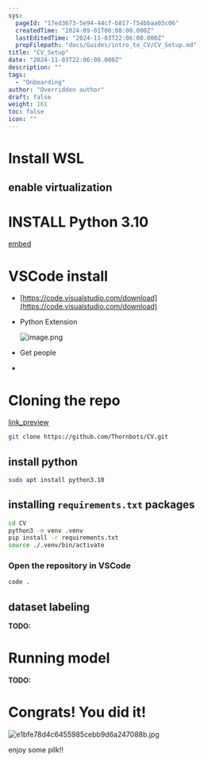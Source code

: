 ```yaml
---
sys:
  pageId: "17ed3673-5e94-44cf-b817-f54bbaa03c06"
  createdTime: "2024-09-01T00:08:00.000Z"
  lastEditedTime: "2024-11-03T22:06:00.000Z"
  propFilepath: "docs/Guides/intro_to_CV/CV_Setup.md"
title: "CV_Setup"
date: "2024-11-03T22:06:00.000Z"
description: ""
tags:
  - "Onboarding"
author: "Overridden author"
draft: false
weight: 161
toc: false
icon: ""
---
```


# Install WSL

## enable virtualization

# INSTALL Python 3.10

[embed](https://www.rose-hulman.edu/class/csse/csse132/2425a/labs/prelab1-wsl2.html)

# VSCode install

- [https://code.visualstudio.com/download](https://code.visualstudio.com/download)
- Python Extension

	![image.png](https://prod-files-secure.s3.us-west-2.amazonaws.com/d518164a-d88e-44d1-a4ee-3adb3bd8bce0/d82b6650-a5e4-4d3c-b8c9-93d817dae00e/image.png?X-Amz-Algorithm=AWS4-HMAC-SHA256&X-Amz-Content-Sha256=UNSIGNED-PAYLOAD&X-Amz-Credential=ASIAZI2LB466WX2YDRZ4%2F20250216%2Fus-west-2%2Fs3%2Faws4_request&X-Amz-Date=20250216T140214Z&X-Amz-Expires=3600&X-Amz-Security-Token=IQoJb3JpZ2luX2VjEDQaCXVzLXdlc3QtMiJHMEUCIF2l%2F7iTtk4kn1%2B9SeSjJP75OKJQa3GZNpd0u7QgUns4AiEAoJIyV%2BRZnCPXUeSVsLEjkSbgg6PU5y%2BwqdS1OzWHbZMq%2FwMIXRAAGgw2Mzc0MjMxODM4MDUiDOUE%2BciUiJjfr0%2BIVCrcA2Wmpy7LNjAEawfs%2BfUZXFFT06UYrCTxoAyfgfhywX5q7jRC1s5FULAjFVdVomZbazf61QegacdBQF5REhyJqPEvUD42SgtHBvvJprvmbC1GCEqwFtQMQ8MKu7O7q%2FPMvNRrw5FFnEuVby3AwTR6uYn5jSReJfJu5PQTf%2FTuB2mRTzYn4s72yV0SI88Al%2FFq4pCHsmyabdQDXBXK2HAahLmlQ4uIMbm7CcC%2F0%2F47EmV1gUwg1YTotlqvtZjUNjPtdrPnJH5wGxrxoIaG4J56WbPWvoxKDa1n3Mhb3ZrGqwIOPxH2XXz%2B6J0WmFwu40x%2FMJ%2FqXWjfTk554I6j5Bw9B56I04MYqqym33OFDJ%2BAN6KQjiBeTkxWXWq%2BoU3%2FiO8CKJETK8uxSoFCYh0SZi1LzwxUSK7903ImLauqqlFHKzkb%2BeoXL9mCF5Or9IkVmGWKAohxhCCnQBeRuuPR5DniyPMsTAQuJNHwSflZO5%2BZrRdsbAg5l1ZFbjb9xr6P9fFL4dXmlL%2B2wTLTSKfaIZc8xYdVO9CZBGp0q4jIu033T4Zb2yLDrX6gJqdCPVc0XGXwd594CTI%2FgaUcZW62tg8CNy1BP1QjdX%2BEQ20QVgTwKSWOXL%2FvkDR%2BwaFEAZlIMPycx70GOqUBtvZjnGIc73KFdRLkTdVkW9V1d6zrSZygP7NcauH%2B4KNvAFr2lObBKfGqvNFa1N060SNI6xs%2FYCMNKSFGMy0JwsB2iCY0ZfonBmH%2FUFbpnzjTRfgF3aVV98R5tH831PvgLcTi6mFq2Z0C7Wn8FtIVvXb%2BSsai3zNO5D6VvowpGQmiAYe0II92ys5GRV5fJmp8ZkHFYL20HWfEoJQ%2Buc39zJ%2FMrBEz&X-Amz-Signature=729ffee63bf760e46d84ec58b233d46d5b27513567a51e37aca9aac363196ec6&X-Amz-SignedHeaders=host&x-id=GetObject)
- Get people
- 

# Cloning the repo

[link_preview](https://github.com/Thornbots/CV/)

```bash
git clone https://github.com/Thornbots/CV.git
```

## install python

```bash
sudo apt install python3.10
```

## installing `requirements.txt` packages

```bash
cd CV
python3 -m venv .venv
pip install -r requirements.txt
source ./.venv/bin/activate
```

### Open the repository in VSCode

```bash
code .
```

## dataset labeling  

**TODO:**

# Running model

**TODO:**

# Congrats! You did it!

![e1bfe78d4c6455985cebb9d6a247088b.jpg](https://prod-files-secure.s3.us-west-2.amazonaws.com/d518164a-d88e-44d1-a4ee-3adb3bd8bce0/7d1ce04e-65d6-40c8-814d-754280e9515a/e1bfe78d4c6455985cebb9d6a247088b.jpg?X-Amz-Algorithm=AWS4-HMAC-SHA256&X-Amz-Content-Sha256=UNSIGNED-PAYLOAD&X-Amz-Credential=ASIAZI2LB466XI3OXAEO%2F20250216%2Fus-west-2%2Fs3%2Faws4_request&X-Amz-Date=20250216T140210Z&X-Amz-Expires=3600&X-Amz-Security-Token=IQoJb3JpZ2luX2VjEDQaCXVzLXdlc3QtMiJIMEYCIQD5h%2BlZ51%2FZYthgPAaIQCaQ45OvgMQHaKg5BuueONzdLwIhALZ%2F4im0km20frS%2FH%2BEqm6IxGeuo%2BZGYnXujHKEsrnuxKv8DCF0QABoMNjM3NDIzMTgzODA1Igz0YqTa%2FnQtuYwCRT4q3ANdpkaXuuEN6UEgvRiMuQugS1IHRVaWP1T%2BGbMju7Ow%2B00%2FvX1M8pdetxBe9OLFhnCrCdex3KmJ4IvrBzDpIkikxZUtJDkLvPHY%2F1PV0JET%2FvnfPWwcPb5p08s%2FJ0gt8NYvUtq9fLIWBF61g2B1XOryykGYh6IBDGx12YGGwkDRFUu7nUusncoGYzVgu99KLDJWvFh47HaoJb6P5mUyK7BonGdhU510yXcMV872O5pJ7DUnFdtwalRyd9JnE9weybT8Ok1D6nmifTBaMx8M57Sw4RzgvLeiwP2Q%2F3v3FZ1w6%2FGjph2d7LkaOCHpTxwdWP0ZlS8WHueGiL2JCcIGXMBv3S7Whju%2F9%2BhvcKmHu3QTsXqNDwi0nateFGqgn4eqP7d1OAbrj%2F6ArqhBzRGIGW04E4t%2B0GOdm6kjvcs%2Fgg6TQq%2Bo6vH52TKhfnOBJ6QYhu5QTwBItY8LK%2FIsGkZ456adzsyw2HDPbTR5DZ1LGxWNBBGyoA0ADgjSmJnd%2Bx82YYiER9YAAC%2FY80%2BsiPL0Uz%2FfB2JetE55Tqai5kJs4uCn1GAA%2BzI%2BsV1Egx%2B5rL1XviGSFt8jY6FLrPnXLxYgjxUkk32F1NDeOqVNQVLaO6vFBScjowCperxur0cvKjD8nMe9BjqkAVGAzZ1AlobARuioGCrzINeIIzBO8YdO2jq3YhIxEQOjowXqOrj%2FjDT0ouzEz32pLVHXFTrBHf%2FDg%2FeeVVQohAz1d6fMjl84BYQg3xo69B1uGdsLAb9FwdVcY%2BWIyuQ3pMZnuFWeClqqbN5NRYuoVDxGVYLFOTa4VIIFwH68%2BsUOsKyRidWRwv6MP4ioC%2BFcxfASd81zGPPRlmUenjMSRr4Mta2w&X-Amz-Signature=c4e83c331e1d2bbf291f8fe1c9d210dfe541a3bdb58e8b06a3ec205fa2ea908f&X-Amz-SignedHeaders=host&x-id=GetObject)

enjoy some pilk!!
